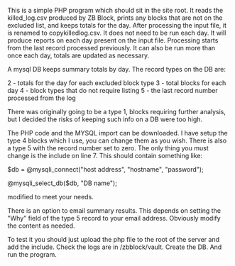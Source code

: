 This is a simple PHP program which should sit in the site root. It reads the killed_log.csv produced by ZB Block, prints any blocks that are not on the excluded list, and keeps totals for the day. After processing the input file, it is renamed to copykilledlog.csv. It does not need to be run each day. It will produce reports on each day present on the input file. Processing starts from the last record processed previously. It can also be run more than once each day, totals are updated as necessary.

A mysql DB keeps summary totals by day. The record types on the DB are:

2 - totals for the day for each excluded block type
3 - total blocks for each day
4 - block types that do not require listing
5 - the last record number processed from the log

There was originally going to be a type 1, blocks requiring further analysis, but I decided the risks of keeping such info on a DB were too high.

The PHP code and the MYSQL import can be downloaded. I have setup the type 4 blocks which I use, you can change them as you wish. There is also a type 5 with the record number set to zero.
The only thing you must change is the include on line 7. This should contain something like:

$db = @mysqli_connect("host address", "hostname", "password");

@mysqli_select_db($db, "DB name");

modified to meet your needs.

There is an option to email summary results. This depends on setting the "Why" field of the type 5 record to your email address. Obviously modify the content as needed.

To test it you should just upload the php file to the root of the server and add the include. Check the logs are in /zbblock/vault. Create the DB. And run the program.
